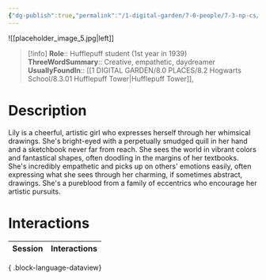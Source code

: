 ```yaml
---
{"dg-publish":true,"permalink":"/1-digital-garden/7-0-people/7-3-np-cs/lily-buttercup/","tags":["#person","hogwarts","student","hufflepuff"]}
---
```


![[placeholder_image_5.jpg\|left]]
>[!info]
>**Role**:: Hufflepuff student (1st year in 1939)
>**ThreeWordSummary**:: Creative, empathetic, daydreamer
>**UsuallyFoundIn**:: [[1 DIGITAL GARDEN/8.0 PLACES/8.2 Hogwarts School/8.3.01 Hufflepuff Tower\|Hufflepuff Tower]], 

# Description

Lily is a cheerful, artistic girl who expresses herself through her whimsical drawings. She's bright-eyed with a perpetually smudged quill in her hand and a sketchbook never far from reach. She sees the world in vibrant colors and fantastical shapes, often doodling in the margins of her textbooks. She's incredibly empathetic and picks up on others' emotions easily, often expressing what she sees through her charming, if sometimes abstract, drawings. She's a pureblood from a family of eccentrics who encourage her artistic pursuits.

# Interactions

| Session | Interactions |
| ------- | ------------ |

{ .block-language-dataview}
